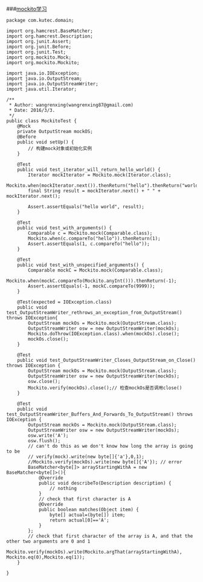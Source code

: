 ###[mockito学习](https://gojko.net/2009/10/23/mockito-in-six-easy-examples/)

	package com.kutec.domain;
	
	import org.hamcrest.BaseMatcher;
	import org.hamcrest.Description;
	import org.junit.Assert;
	import org.junit.Before;
	import org.junit.Test;
	import org.mockito.Mock;
	import org.mockito.Mockito;
	
	import java.io.IOException;
	import java.io.OutputStream;
	import java.io.OutputStreamWriter;
	import java.util.Iterator;

	/**
	 * Author: wangrenxing(wangrenxing87@gmail.com)
	 * Date: 2016/3/3.
	 */
	public class MockitoTest {
	    @Mock
	    private OutputStream mockOS;
	    @Before
	    public void setUp() {
	        // 构建mock对象或初始化实例
	    }
	
	    @Test
	    public void test_iterator_will_return_hello_world() {
	        Iterator mockIterator = Mockito.mock(Iterator.class);
	        Mockito.when(mockIterator.next()).thenReturn("hello").thenReturn("world");
	        final String result = mockIterator.next() + " " + mockIterator.next();
	
	        Assert.assertEquals("hello world", result);
	    }
	
	    @Test
	    public void test_with_arguments() {
	        Comparable c = Mockito.mock(Comparable.class);
	        Mockito.when(c.compareTo("hello")).thenReturn(1);
	        Assert.assertEquals(1, c.compareTo("hello"));
	    }
	
	    @Test
	    public void test_with_unspecified_arguments() {
	        Comparable mockC = Mockito.mock(Comparable.class);
	        Mockito.when(mockC.compareTo(Mockito.anyInt())).thenReturn(-1);
	        Assert.assertEquals(-1, mockC.compareTo(9999));
	    }
	
	    @Test(expected = IOException.class)
	    public void test_OutputStreamWriter_rethrows_an_exception_from_OutputStream() throws IOException{
	        OutputStream mockOs = Mockito.mock(OutputStream.class);
	        OutputStreamWriter osw = new OutputStreamWriter(mockOs);
	        Mockito.doThrow(IOException.class).when(mockOs).close();
	        mockOs.close();
	    }
	
	    @Test
	    public void test_OutputStreamWriter_Closes_OutputStream_on_Close() throws IOException {
	        OutputStream mockOs = Mockito.mock(OutputStream.class);
	        OutputStreamWriter osw = new OutputStreamWriter(mockOs);
	        osw.close();
	        Mockito.verify(mockOs).close();// 检查mockOs是否调用close()
	    }
	
	    @Test
	    public void test_OutputStreamWriter_Buffers_And_Forwards_To_OutputStream() throws IOException {
	        OutputStream mockOs = Mockito.mock(OutputStream.class);
	        OutputStreamWriter osw = new OutputStreamWriter(mockOs);
	        osw.write('A');
	        osw.flush();
	        // can't do this as we don't know how long the array is going to be
	        // verify(mock).write(new byte[]{'a'},0,1);
	        //Mockito.verify(mockOs).write(new byte[]{'A'}); // error
	        BaseMatcher<byte[]> arrayStartingWithA = new BaseMatcher<byte[]>(){
	            @Override
	            public void describeTo(Description description) {
	                // nothing
	            }
	            // check that first character is A
	            @Override
	            public boolean matches(Object item) {
	                byte[] actual=(byte[]) item;
	                return actual[0]=='A';
	            }
	        };
	        // check that first character of the array is A, and that the other two arguments are 0 and 1
	        Mockito.verify(mockOs).write(Mockito.argThat(arrayStartingWithA), Mockito.eq(0),Mockito.eq(1));
	    }
	
	}
	
